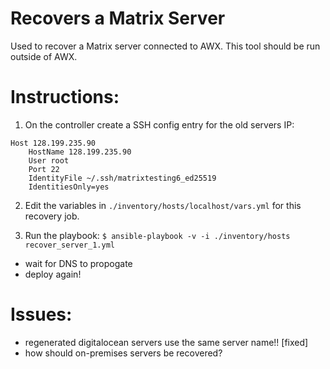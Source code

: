 
# Recovers a Matrix Server

Used to recover a Matrix server connected to AWX. This tool should be run outside of AWX.


# Instructions:

1) On the controller create a SSH config entry for the old servers IP:
```
Host 128.199.235.90
    HostName 128.199.235.90
    User root
    Port 22
    IdentityFile ~/.ssh/matrixtesting6_ed25519
    IdentitiesOnly=yes
```

2) Edit the variables in `./inventory/hosts/localhost/vars.yml` for this recovery job.

3) Run the playbook:
`$ ansible-playbook -v -i ./inventory/hosts recover_server_1.yml`


- wait for DNS to propogate
- deploy again!



# Issues:

- regenerated digitalocean servers use the same server name!! [fixed]
- how should on-premises servers be recovered?

